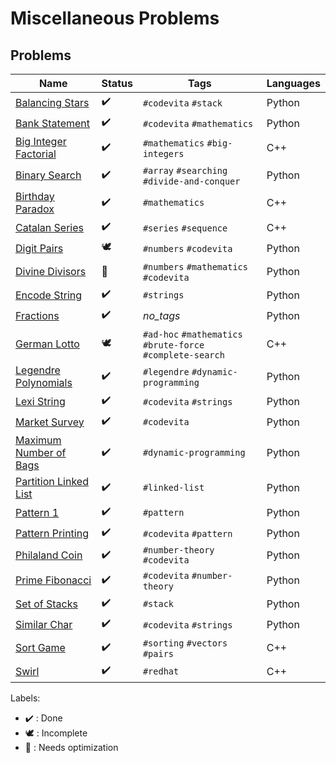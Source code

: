 # Miscellaneous Problems

## Problems

Name | Status | Tags | Languages
------------ | ------------- | ------------- | -------------
[Balancing Stars](BalancingStars.py) | :heavy_check_mark: | `#codevita` `#stack` | Python
[Bank Statement](BankStatement.cpp) | :heavy_check_mark: | `#codevita` `#mathematics` | Python
[Big Integer Factorial](BigIntFactorial.cpp) | :heavy_check_mark: | `#mathematics` `#big-integers` | C++
[Binary Search](BinarySearch.cpp) | :heavy_check_mark: | `#array` `#searching` `#divide-and-conquer` | Python
[Birthday Paradox](BirthdayParadox.cpp) | :heavy_check_mark: | `#mathematics` | C++
[Catalan Series](catalan.py) | :heavy_check_mark: | `#series` `#sequence` | C++
[Digit Pairs](DigitPairs.py) | :dove: | `#numbers` `#codevita` | Python
[Divine Divisors](DivineDivisors.py) | :rocket: | `#numbers` `#mathematics` `#codevita` | Python
[Encode String](EncodeString.py) | :heavy_check_mark: | `#strings` | Python
[Fractions](Fractions.py) | :heavy_check_mark: | *no_tags* | Python
[German Lotto](GermanLotto.cpp) | :dove: | `#ad-hoc` `#mathematics` `#brute-force` `#complete-search` | C++
[Legendre Polynomials](Legendre.py) | :heavy_check_mark: | `#legendre` `#dynamic-programming` | Python
[Lexi String](LexiString.py) | :heavy_check_mark: | `#codevita` `#strings` | Python
[Market Survey](MarketSurvey.py) | :heavy_check_mark: | `#codevita` | Python
[Maximum Number of Bags](MinNumberOfBags.py) | :heavy_check_mark: | `#dynamic-programming` | Python
[Partition Linked List](PartitionLinkList.py) | :heavy_check_mark: | `#linked-list` | Python
[Pattern 1](Pattern1.py) | :heavy_check_mark: | `#pattern` | Python
[Pattern Printing](PatternPrinting.py) | :heavy_check_mark: | `#codevita` `#pattern` | Python
[Philaland Coin](PhilalandCoin.py) | :heavy_check_mark: | `#number-theory` `#codevita` | Python
[Prime Fibonacci](PrimeFibonnaci.py) | :heavy_check_mark: | `#codevita` `#number-theory` | Python
[Set of Stacks](SetOfStacks.py) | :heavy_check_mark: | `#stack` | Python
[Similar Char](SimilarChar.py) | :heavy_check_mark: | `#codevita` `#strings` | Python
[Sort Game](SortGame.cpp) | :heavy_check_mark: | `#sorting` `#vectors` `#pairs` | C++
[Swirl](Swirl.cpp) | :heavy_check_mark: | `#redhat` | C++

Labels:

* :heavy_check_mark: : Done
* :dove: : Incomplete
* :rocket: : Needs optimization
